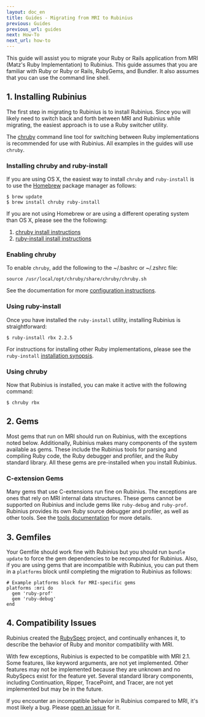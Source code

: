 ```yaml
---
layout: doc_en
title: Guides - Migrating from MRI to Rubinius
previous: Guides
previous_url: guides
next: How-To
next_url: how-to
---
```


This guide will assist you to migrate your Ruby or Rails application from MRI
(Matz's Ruby Implementation) to Rubinius. This guide assumes that you are
familiar with Ruby or Ruby or Rails, RubyGems, and Bundler. It also assumes
that you can use the command line shell.

## 1. Installing Rubinius

The first step in migrating to Rubinius is to install Rubinius. Since you will
likely need to switch back and forth between MRI and Rubinius while migrating,
the easiest approach is to use a Ruby switcher utility.

The [chruby](https://github.com/postmodern/chruby) command line tool for
switching between Ruby implementations is recommended for use with Rubinius.
All examples in the guides will use `chruby`.

### Installing chruby and ruby-install

If you are using OS X, the easiest way to install `chruby` and `ruby-install`
is to use the [Homebrew](https://github.com/Homebrew/homebrew) package manager
as follows:

    $ brew update
    $ brew install chruby ruby-install

If you are not using Homebrew or are using a different operating system than OS
X, please see the the following:

1. [chruby install instructions](https://github.com/postmodern/chruby#install)
1. [ruby-install install instructions](https://github.com/postmodern/ruby-install#install)

### Enabling chruby

To enable `chruby`, add the following to the ~/.bashrc or ~/.zshrc file:

    source /usr/local/opt/chruby/share/chruby/chruby.sh

See the documentation for more [configuration
instructions](https://github.com/postmodern/chruby#configuration).

### Using ruby-install

Once you have installed the `ruby-install` utility, installing Rubinius is
straightforward:

    $ ruby-install rbx 2.2.5

For instructions for installing other Ruby implementations, please see the
`ruby-install` [installation
synopsis](https://github.com/postmodern/ruby-install#synopsis).

### Using chruby

Now that Rubinius is installed, you can make it active with the following
command:

    $ chruby rbx

## 2. Gems

Most gems that run on MRI should run on Rubinius, with the exceptions noted
below. Additionally, Rubinius makes many components of the system available as
gems. These include the Rubinius tools for parsing and compiling Ruby code, the
Ruby debugger and profiler, and the Ruby standard library. All these gems are
pre-installed when you install Rubinius.

### C-extension Gems

Many gems that use C-extensions run fine on Rubinius. The exceptions are ones
that rely on MRI internal data structures. These gems cannot be supported on
Rubinius and include gems like `ruby-debug` and `ruby-prof`. Rubinius provides
its own Ruby source debugger and profiler, as well as other tools. See the
[tools documentation](http://rubini.us/doc/en/tools/) for more details.

## 3. Gemfiles

Your Gemfile should work fine with Rubinius but you should run `bundle update`
to force the gem dependencies to be recomputed for Rubinius. Also, if you are
using gems that are incompatible with Rubinius, you can put them in a
`platforms` block until completing the migration to Rubinius as follows:

    # Example platforms block for MRI-specific gems
    platforms :mri do
      gem 'ruby-prof'
      gem 'ruby-debug'
    end

## 4. Compatibility Issues

Rubinius created the [RubySpec](http://rubyspec.org) project, and continually
enhances it, to describe the behavior of Ruby and monitor compatibility with
MRI.

With few exceptions, Rubinius is expected to be compatible with MRI 2.1.  Some
features, like keyword arguments, are not yet implemented. Other features may
not be implemented because they are unknown and no RubySpecs exist for the
feature yet. Several standard library components, including Continuation,
Ripper, TracePoint, and Tracer, are not yet implemented but may be in the
future.

If you encounter an incompatible behavior in Rubinius compared to MRI, it's
most likely a bug. Please
[open an issue](https://github.com/rubinius/rubinius/issues) for it.

